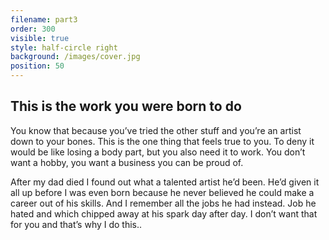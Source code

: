 ```yaml
---
filename: part3
order: 300
visible: true
style: half-circle right 
background: /images/cover.jpg
position: 50
---
```

## This is the work you were born to do

You know that because you’ve tried the other stuff and you’re an artist down to your bones. This is the one thing that feels true to you. To deny it would be like losing a body part, but you also need it to work. You don’t want a hobby, you want a business you can be proud of.

After my dad died I found out what a talented artist he’d been. He’d given it all up before I was even born because he never believed he could make a career out of his skills. And I remember all the jobs he had  instead. Job he hated and which chipped away at his spark day after day. I don’t want that for you and that’s why I do this..
